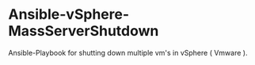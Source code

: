 # Ansible-vSphere-MassServerShutdown
Ansible-Playbook for shutting down multiple vm's in vSphere ( Vmware ).

